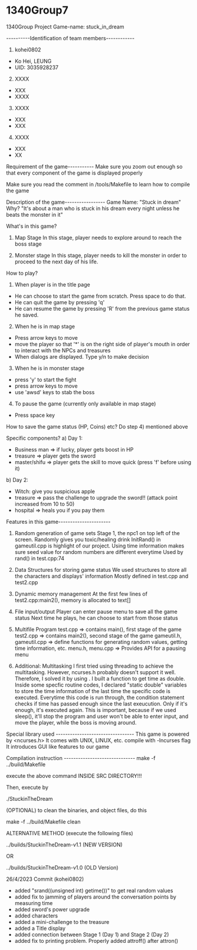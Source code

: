 # 1340Group7
1340Group Project Game-name: stuck_in_dream


----------Identification of team members------------
1) kohei0802
 - Ko Hei, LEUNG
 - UID: 3035928237

2) XXXX
 - XXX
 - XXXX

3) XXXX
 - XXX
 - XXX

4) XXXX
 - XXX
 - XX


Requirement of the game-----------
Make sure you zoom out enough so that every component of the game is displayed properly

Make sure you read the comment in /tools/Makefile to learn how to compile the game


Description of the game-----------------
Game Name:  "Stuck in dream"
Why?
"It's about a man who is stuck in his dream every night unless he beats the monster in it"

What's in this game?
1) Map Stage
In this stage, player needs to explore around to reach the boss stage

2) Monster stage
In this stage, player needs to kill the monster in order to proceed to the next day of his life. 

How to play? 
1) When player is in the title page
 - He can choose to start the game from scratch. Press space to do that.
 - He can quit the game by pressing 'q'
 - He can resume the game by pressing 'R' from the previous game status he saved. 

2) When he is in map stage
 - Press arrow keys to move
 - move the player so that '*' is on the right side of player's mouth in order to interact with the NPCs and treasures
 - When dialogs are displayed. Type y/n to make decision

3) When he is in monster stage
 - press 'y' to start the fight
 - press arrow keys to move
 - use 'awsd' keys to stab the boss

4) To pause the game (currently only available in map stage)
 - Press space key

How to save the game status (HP, Coins) etc?
Do step 4) mentioned above

Specific components? 
a) Day 1:
 - Business man => if lucky, player gets boost in HP
 - treasure => player gets the sword
 - master/shifu => player gets the skill to move quick (press 'f' before using it)

b) Day 2:
 - Witch: give you suspicious apple
 - treasure => pass the challenge to upgrade the sword!! (attack point increased from 10 to 50)
 - hospital => heals you if you pay them

Features in this game----------------------
1) Random generation of game sets
Stage 1, the npc1 on top left of the screen. Randomly gives you toxic/healing drink
InitRand() in gameutil.cpp is highlight of our project. Using time information makes sure seed value for random numbers
are different everytime
Used by rand() in test.cpp:74

2) Data Structures for storing game status
We used structures to store all the characters and displays' information
Mostly defined in test.cpp and test2.cpp

3) Dynamic memory management 
At the first few lines of test2.cpp:main2(), memory is allocated to text[]


4) File input/output
Player can enter pause menu to save all the game status
Next time he plays, he can choose to start from those status

5) Multifile Program
test.cpp => contains main(), first stage of the game
test2.cpp => contains main2(), second stage of the game
gameutil.h, gameutil.cpp => define functions for generating random values, getting time information, etc.
menu.h, menu.cpp => Provides API for a pausing menu

6) Additional: Multitasking
I first tried using threading to achieve the multitasking. However, ncurses.h probably doesn't support it well. 
Therefore, I solved it by using <chrono>.
I built a function to get time as double. 
Inside some specfic routine codes, I declared "static double" variables to store the time information of the 
last time the specific code is executed. Everytime this code is run through, the condition statement checks if 
time has passed enough since the last exeucution. Only if it's enough, it's executed again.
This is important, because if we used sleep(), it'll stop the program and user won't be able to enter input, 
and move the player, while the boss is moving around. 


Special library used ---------------------------------
This game is powered by <ncurses.h>
It comes with UNIX, LINUX, etc.
compile with -lncurses flag
It introduces GUI like features to our game


Compilation instruction ------------------------------
make -f ../build/Makefile

execute the above command INSIDE SRC DIRECTORY!!! 

Then, execute by 

./StuckinTheDream


(OPTIONAL) to clean the binaries, and object files, do this

make -f ../build/Makefile clean


ALTERNATIVE METHOD (execute the following files)

../builds/StuckinTheDream-v1.1 (NEW VERSION)

OR

../builds/StuckinTheDream-v1.0 (OLD Version)











26/4/2023 Commit (kohei0802)

 - added "srand((unsigned int) getime())" to get real random values
 - added fix to jamming of players around the conversation points by measuring time
 - added sword's power upgrade
 - added characters 
 - added a mini-challenge to the treasure
 - added a Title display
 - added connection between Stage 1 (Day 1) and Stage 2 (Day 2)
 - added fix to printing problem. Properly added attroff() after attron()
